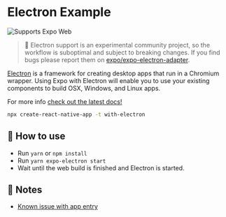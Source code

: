 # Electron Example

<p>
  <!-- Web -->
  <img alt="Supports Expo Web" longdesc="Supports Expo Web" src="https://img.shields.io/badge/web-4630EB.svg?style=flat-square&logo=GOOGLE-CHROME&labelColor=4285F4&logoColor=fff" />
</p>

> 🚨 Electron support is an experimental community project, so the workflow is suboptimal and subject to breaking changes. If you find bugs please report them on [expo/expo-electron-adapter](https://github.com/expo/expo-electron-adapter/issues).

[Electron][electron] is a framework for creating desktop apps that run in a Chromium wrapper. Using Expo with Electron will enable you to use your existing components to build OSX, Windows, and Linux apps.

For more info [check out the latest docs!](https://github.com/expo/expo/blob/master/docs/pages/guides/using-electron.md)

```sh
npx create-react-native-app -t with-electron
```

## 🚀 How to use

- Run `yarn` or `npm install`
- Run `yarn expo-electron start`
- Wait until the web build is finished and Electron is started.

## 📝 Notes

- [Known issue with app entry](https://github.com/expo/expo-cli/issues/1385)

[electron]: https://www.electronjs.org/
